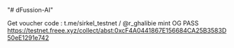 "# dFussion-AI" 

Get voucher code : t.me/sirkel_testnet  / @r_ghalibie
mint OG PASS 
https://testnet.freee.xyz/collect/abst:0xcF4A0441867E156684CA25B3583D50eE1291e742